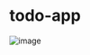 # todo-app

![image](https://user-images.githubusercontent.com/115238980/216912903-fc33b9df-951d-4956-91dc-f42bec4c40dc.png)

